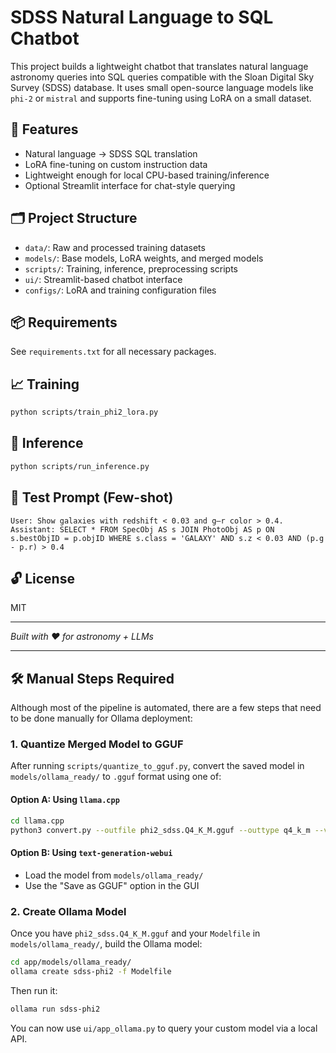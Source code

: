 # SDSS Natural Language to SQL Chatbot

This project builds a lightweight chatbot that translates natural language astronomy queries into SQL queries compatible with the Sloan Digital Sky Survey (SDSS) database. It uses small open-source language models like `phi-2` or `mistral` and supports fine-tuning using LoRA on a small dataset.

## 🚀 Features
- Natural language → SDSS SQL translation
- LoRA fine-tuning on custom instruction data
- Lightweight enough for local CPU-based training/inference
- Optional Streamlit interface for chat-style querying

## 🗂️ Project Structure
- `data/`: Raw and processed training datasets
- `models/`: Base models, LoRA weights, and merged models
- `scripts/`: Training, inference, preprocessing scripts
- `ui/`: Streamlit-based chatbot interface
- `configs/`: LoRA and training configuration files

## 📦 Requirements
See `requirements.txt` for all necessary packages.

## 📈 Training
```bash
python scripts/train_phi2_lora.py
```

## 💬 Inference
```bash
python scripts/run_inference.py
```

## 🧪 Test Prompt (Few-shot)
```
User: Show galaxies with redshift < 0.03 and g–r color > 0.4.
Assistant: SELECT * FROM SpecObj AS s JOIN PhotoObj AS p ON s.bestObjID = p.objID WHERE s.class = 'GALAXY' AND s.z < 0.03 AND (p.g - p.r) > 0.4
```

## 🔓 License
MIT

---

*Built with ❤️ for astronomy + LLMs*

---

## 🛠️ Manual Steps Required

Although most of the pipeline is automated, there are a few steps that need to be done manually for Ollama deployment:

### 1. Quantize Merged Model to GGUF
After running `scripts/quantize_to_gguf.py`, convert the saved model in `models/ollama_ready/` to `.gguf` format using one of:

#### Option A: Using `llama.cpp`
```bash
cd llama.cpp
python3 convert.py --outfile phi2_sdss.Q4_K_M.gguf --outtype q4_k_m --vocab-type bpe /path/to/app/models/ollama_ready/
```

#### Option B: Using `text-generation-webui`
- Load the model from `models/ollama_ready/`
- Use the "Save as GGUF" option in the GUI

### 2. Create Ollama Model
Once you have `phi2_sdss.Q4_K_M.gguf` and your `Modelfile` in `models/ollama_ready/`, build the Ollama model:

```bash
cd app/models/ollama_ready/
ollama create sdss-phi2 -f Modelfile
```

Then run it:

```bash
ollama run sdss-phi2
```

You can now use `ui/app_ollama.py` to query your custom model via a local API.
